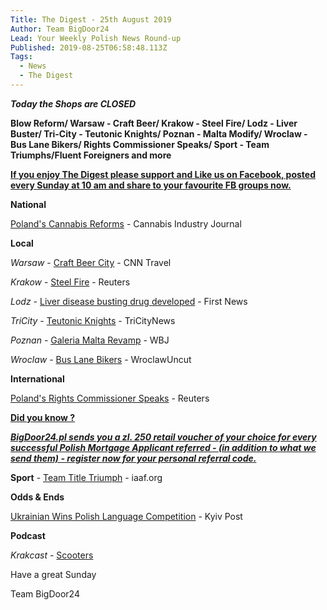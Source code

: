 ```yaml
---
Title: The Digest - 25th August 2019
Author: Team BigDoor24
Lead: Your Weekly Polish News Round-up
Published: 2019-08-25T06:58:48.113Z
Tags:
  - News
  - The Digest
---
```

**_Today the Shops are CLOSED_**

**Blow Reform/  Warsaw - Craft Beer/ Krakow - Steel Fire/ Lodz - Liver Buster/ Tri-City - Teutonic Knights/ Poznan - Malta Modify/ Wroclaw - Bus Lane Bikers/ Rights Commissioner Speaks/ Sport - Team Triumphs/Fluent Foreigners and more**

[**If you enjoy The Digest please support and Like us on Facebook, posted every Sunday at 10 am and share to your favourite FB groups now.**](https://www.facebook.com/bigdoor24/)

<div class="sharethis-inline-share-buttons"></div>

**National**

[Poland's Cannabis Reforms](https://cannabisindustryjournal.com/feature_article/poland-pushes-forward-on-reform/) - Cannabis Industry Journal

**Local**

_Warsaw_ -  [Craft Beer City](https://edition.cnn.com/travel/article/best-beer-cities/index.html) - CNN Travel

_Krakow_  -  [Steel Fire](https://www.reuters.com/article/us-poland-arcelormittal-sa/fire-at-arcelormittal-steel-plant-in-poland-extinguished-idUSKCN1V5238) - Reuters

_Lodz -_  [Liver disease busting drug developed](https://www.thefirstnews.com/article/lodz-firm-produces-fat-busting-drug-which-could-save-450-million-globally-from-liver-disease-6740) - First News

_TriCity_ - [Teutonic Knights](https://tricitynews.pl/teutonic-knights-invite-for-a-tea-krzyzakon-2019/)  - TriCityNews

_Poznan_ - [Galeria Malta Revamp](https://wbj.pl/poznans-galeria-malta-being-revamped/post/124179) - WBJ

_Wroclaw_ -  [Bus Lane Bikers](http://wroclawuncut.com/2019/08/14/city-allow-motorcyclists-to-use-bus-lanes/) - WroclawUncut

**International**

[Poland's Rights Commissioner Speaks](https://www.reuters.com/article/us-poland-rights/polands-rights-commissioner-on-faultlines-of-divided-country-idUSKCN1V316A) - Reuters

[**Did you know ?**](https://bigdoor24.pl/)

[**_BigDoor24.pl sends you a zl. 250 retail voucher of your choice for every successful Polish Mortgage Applicant referred - (in addition to what we send them) - register now for your personal referral code._**](https://bigdoor24.pl/)

**Sport** - [Team Title Triumph](https://www.iaaf.org/news/report/poland-wins-2019-european-team-championships) - iaaf.org

**Odds & Ends**

[Ukrainian Wins Polish Language Competition](https://www.kyivpost.com/ukraine-politics/radio-poland-ukrainian-wins-international-polish-language-competition.html) - Kyiv Post

**Podcast**

_Krakcast_ - [Scooters](https://www.krakcast.pl/e/krakcast-news-1565714165/)

Have a great Sunday

Team BigDoor24

